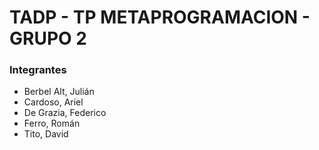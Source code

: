 # TADP - TP METAPROGRAMACION - GRUPO 2

### Integrantes
* Berbel Alt, Julián
* Cardoso, Ariel
* De Grazia, Federico
* Ferro, Román
* Tito, David